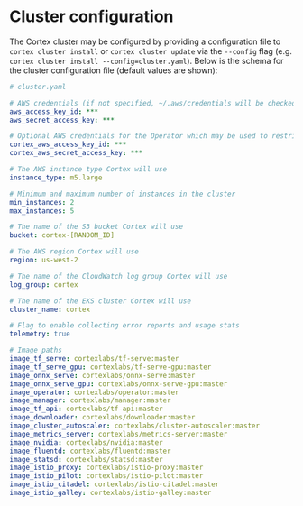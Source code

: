 # Cluster configuration

The Cortex cluster may be configured by providing a configuration file to `cortex cluster install` or `cortex cluster update` via the  `--config` flag (e.g. `cortex cluster install --config=cluster.yaml`). Below is the schema for the cluster configuration file (default values are shown):

<!-- CORTEX_VERSION_BRANCH_STABLE -->

```yaml
# cluster.yaml

# AWS credentials (if not specified, ~/.aws/credentials will be checked) (can be overriden by $AWS_ACCESS_KEY_ID and $AWS_SECRET_ACCESS_KEY)
aws_access_key_id: ***
aws_secret_access_key: ***

# Optional AWS credentials for the Operator which may be used to restrict its AWS access (defaults to the AWS credentials set above)
cortex_aws_access_key_id: ***
cortex_aws_secret_access_key: ***

# The AWS instance type Cortex will use
instance_type: m5.large

# Minimum and maximum number of instances in the cluster
min_instances: 2
max_instances: 5

# The name of the S3 bucket Cortex will use
bucket: cortex-[RANDOM_ID]

# The AWS region Cortex will use
region: us-west-2

# The name of the CloudWatch log group Cortex will use
log_group: cortex

# The name of the EKS cluster Cortex will use
cluster_name: cortex

# Flag to enable collecting error reports and usage stats
telemetry: true

# Image paths
image_tf_serve: cortexlabs/tf-serve:master
image_tf_serve_gpu: cortexlabs/tf-serve-gpu:master
image_onnx_serve: cortexlabs/onnx-serve:master
image_onnx_serve_gpu: cortexlabs/onnx-serve-gpu:master
image_operator: cortexlabs/operator:master
image_manager: cortexlabs/manager:master
image_tf_api: cortexlabs/tf-api:master
image_downloader: cortexlabs/downloader:master
image_cluster_autoscaler: cortexlabs/cluster-autoscaler:master
image_metrics_server: cortexlabs/metrics-server:master
image_nvidia: cortexlabs/nvidia:master
image_fluentd: cortexlabs/fluentd:master
image_statsd: cortexlabs/statsd:master
image_istio_proxy: cortexlabs/istio-proxy:master
image_istio_pilot: cortexlabs/istio-pilot:master
image_istio_citadel: cortexlabs/istio-citadel:master
image_istio_galley: cortexlabs/istio-galley:master
```
